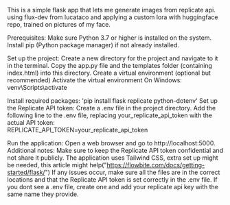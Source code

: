 This is a simple flask app that lets me generate images from replicate api. using flux-dev from lucataco and applying a custom lora with huggingface repo, trained on pictures of my face.

Prerequisites:
Make sure Python 3.7 or higher is installed on the system.
Install pip (Python package manager) if not already installed.

Set up the project:
Create a new directory for the project and navigate to it in the terminal.
Copy the app.py file and the templates folder (containing index.html) into this directory.
Create a virtual environment (optional but recommended)
Activate the virtual environment
On Windows: 
  venv\Scripts\activate

Install required packages: 'pip install flask replicate python-dotenv'
Set up the Replicate API token:
  Create a .env file in the project directory.
  Add the following line to the .env file, replacing your_replicate_api_token with the actual API token:             
  REPLICATE_API_TOKEN=your_replicate_api_token
  
Run the application:
Open a web browser and go to http://localhost:5000.
Additional notes:
Make sure to keep the Replicate API token confidential and not share it publicly.
The application uses Tailwind CSS, extra set up might be needed, this article might help("https://flowbite.com/docs/getting-started/flask/")
If any issues occur, make sure all the files are in the correct locations and that the Replicate API token is set correctly in the .env file. 
If you dont see a .env file, create one and add your replicate api key with the same name they provide.
